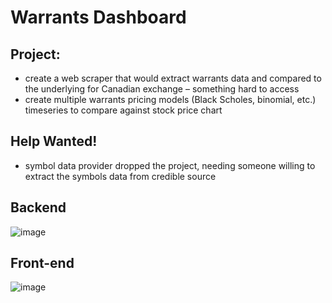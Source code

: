 # Warrants Dashboard 

## Project: 
* create a web scraper that would extract warrants data and compared to the underlying for Canadian exchange – something hard to access
* create multiple warrants pricing models (Black Scholes, binomial, etc.) timeseries to compare against stock price chart

## Help Wanted!
*  symbol data provider dropped the project, needing someone willing to extract the symbols data from credible source

## Backend
![image](https://github.com/user-attachments/assets/1db26cd7-d9c0-4233-a09a-9a69dbdeef4d)

## Front-end
![image](https://github.com/user-attachments/assets/c664f7d5-44a2-403b-910e-bf34e2ed7c15)


